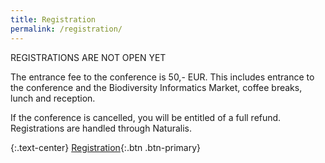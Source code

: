 ```yaml
---
title: Registration
permalink: /registration/
---
```


REGISTRATIONS ARE NOT OPEN YET

The entrance fee to the conference is 50,- EUR. This includes entrance to the conference and the Biodiversity Informatics Market, coffee breaks, lunch and reception. 

If the conference is cancelled, you will be entitled of a full refund. Registrations are handled through Naturalis. 

{:.text-center}
[Registration](https://naturalis.nl){:.btn .btn-primary}

